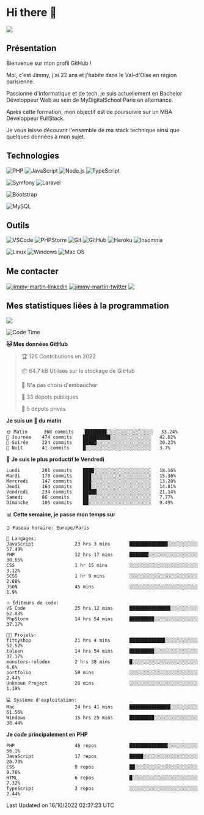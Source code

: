 # Hi there 👋

![](https://komarev.com/ghpvc/?username=jimmy-martin&color=1a1b27)

<!--
**jimmy-martin/jimmy-martin** is a ✨ _special_ ✨ repository because its `README.md` (this file) appears on your GitHub profile.

Here are some ideas to get you started:

- 🔭 I’m currently working on ...
- 🌱 I’m currently learning ...
- 👯 I’m looking to collaborate on ...
- 🤔 I’m looking for help with ...
- 💬 Ask me about ...
- 📫 How to reach me: ...
- 😄 Pronouns: ...
- ⚡ Fun fact: ...
-->

## Présentation

Bienvenue sur mon profil GitHub !

Moi, c'est Jimmy, j'ai 22 ans et j'habite dans le Val-d'Oise en région parisienne.

Passionné d'informatique et de tech, je suis actuellement en Bachelor Développeur Web au sein de MyDigitalSchool Paris en alternance.

Après cette formation, mon objectif est de poursuivre sur un MBA Développeur FullStack.

Je vous laisse découvrir l'ensemble de ma stack technique ainsi que quelques données à mon sujet.

## Technologies

<div>

![PHP](https://img.shields.io/badge/PHP-777BB4?style=for-the-badge&logo=php&logoColor=white) ![JavaScript](https://img.shields.io/badge/JavaScript-F7DF1E?style=for-the-badge&logo=javascript&logoColor=black) ![Node.js](https://img.shields.io/badge/Node.js-43853D?style=for-the-badge&logo=node.js&logoColor=white) ![TypeScript](https://img.shields.io/badge/TypeScript-007ACC?style=for-the-badge&logo=typescript&logoColor=white)

</div>
<div>

![Symfony](https://img.shields.io/badge/Symfony-092E20?style=for-the-badge&logo=symfony&logoColor=white) ![Laravel](https://img.shields.io/badge/Laravel-FF2D20?style=for-the-badge&logo=laravel&logoColor=white)

</div>
<div>

![Bootstrap](https://img.shields.io/badge/Bootstrap-563D7C?style=for-the-badge&logo=bootstrap&logoColor=white)

</div>
<div>

![MySQL](https://img.shields.io/badge/MySQL-4479A1?style=for-the-badge&logo=mysql&logoColor=white)

</div>

## Outils

![VSCode](https://img.shields.io/badge/VSCode-007ACC?style=for-the-badge&logo=visual-studio-code&logoColor=white)
![PHPStorm](http://img.shields.io/badge/-PHPStorm-181717?style=for-the-badge&logo=phpstorm&logoColor=white)
![Git](https://img.shields.io/badge/Git-E44C30?style=for-the-badge&logo=git&logoColor=white)
![GitHub](https://img.shields.io/badge/GitHub-100000?style=for-the-badge&logo=github&logoColor=white)
![Heroku](https://img.shields.io/badge/Heroku-6762a6?style=for-the-badge&logo=heroku&logoColor=white)
![Insomnia](https://img.shields.io/badge/Insomnia-5600cd?style=for-the-badge&logo=insomnia&logoColor=white)

![Linux](https://img.shields.io/badge/Linux-FCC624?style=for-the-badge&logo=linux&logoColor=white)
![Windows](https://img.shields.io/badge/Windows-0078D6?style=for-the-badge&logo=windows&logoColor=white)
![Mac OS](https://img.shields.io/badge/mac%20os-000000?style=for-the-badge&logo=apple&logoColor=white)

## Me contacter

<p>
<a href="https://www.linkedin.com/in/jimmy-martin-dev/" target="blank"><img align="center" src="https://img.shields.io/badge/-LinkedIn-0077B5?style=for-the-badge&logo=Linkedin&logoColor=white&link=https://www.linkedin.com/in/jimmy-martin-dev/" alt="jimmy-martin-linkedin"/></a>
<a href="https://twitter.com/jimmydev_" target="blank"><img align="center" src="https://img.shields.io/badge/-Twitter-1DA1F2?style=for-the-badge&logo=Twitter&logoColor=white&link=https://twitter.com/jimmydev_" alt="jimmy-martin-twitter"/></a>
 <a href="mailto:jimmy.martin952@gmail.com" target="blank"><img align="center" src="https://img.shields.io/badge/gmail-D14836?style=for-the-badge&logo=gmail&logoColor=white" /></a>
</p>

## Mes statistiques liées à la programmation

<a href="https://github-readme-stats.vercel.app/api/top-langs/?username=jimmy-martin&layout=compact">
  <img align="center" src="https://github-readme-stats.vercel.app/api/top-langs/?username=jimmy-martin&layout=compact"/>
</a>



<!--START_SECTION:waka-->
![Code Time](http://img.shields.io/badge/Code%20Time-1%2C180%20hrs%203%20mins-blue)

**🐱 Mes données GitHub** 

> 🏆 126 Contributions en 2022
 > 
> 📦 64.7 kB Utilisés sur le stockage de GitHub 
 > 
> 🚫 N'a pas choisi d'embaucher
 > 
> 📜 33 dépots publiques 
 > 
> 🔑 5 dépots privés  
 > 
**Je suis un 🐤 du matin** 

```text
🌞 Matin      368 commits    ████████░░░░░░░░░░░░░░░░░   33.24% 
🌆 Journée    474 commits    ██████████░░░░░░░░░░░░░░░   42.82% 
🌃 Soirée     224 commits    █████░░░░░░░░░░░░░░░░░░░░   20.23% 
🌙 Nuit       41 commits     █░░░░░░░░░░░░░░░░░░░░░░░░   3.7%

```
📅 **Je suis le plus productif le Vendredi** 

```text
Lundi        201 commits    ████░░░░░░░░░░░░░░░░░░░░░   18.16% 
Mardi        170 commits    ███░░░░░░░░░░░░░░░░░░░░░░   15.36% 
Mercredi     147 commits    ███░░░░░░░░░░░░░░░░░░░░░░   13.28% 
Jeudi        164 commits    ███░░░░░░░░░░░░░░░░░░░░░░   14.81% 
Vendredi     234 commits    █████░░░░░░░░░░░░░░░░░░░░   21.14% 
Samedi       86 commits     ██░░░░░░░░░░░░░░░░░░░░░░░   7.77% 
Dimanche     105 commits    ██░░░░░░░░░░░░░░░░░░░░░░░   9.49%

```


📊 **Cette semaine, je passe mon temps sur** 

```text
⌚︎ Fuseau horaire: Europe/Paris

💬 Langages: 
JavaScript               23 hrs 3 mins       ██████████████░░░░░░░░░░░   57.49% 
PHP                      12 hrs 17 mins      ███████░░░░░░░░░░░░░░░░░░   30.65% 
CSS                      1 hr 15 mins        ░░░░░░░░░░░░░░░░░░░░░░░░░   3.12% 
SCSS                     1 hr 9 mins         ░░░░░░░░░░░░░░░░░░░░░░░░░   2.88% 
JSON                     45 mins             ░░░░░░░░░░░░░░░░░░░░░░░░░   1.9%

🔥 Éditeurs de code: 
VS Code                  25 hrs 12 mins      ███████████████░░░░░░░░░░   62.83% 
PhpStorm                 14 hrs 54 mins      █████████░░░░░░░░░░░░░░░░   37.17%

🐱‍💻 Projets: 
fittyshop                21 hrs 4 mins       █████████████░░░░░░░░░░░░   52.52% 
taleen                   14 hrs 54 mins      █████████░░░░░░░░░░░░░░░░   37.17% 
monsters-rolodex         2 hrs 38 mins       █░░░░░░░░░░░░░░░░░░░░░░░░   6.6% 
portfolio                58 mins             ░░░░░░░░░░░░░░░░░░░░░░░░░   2.44% 
Unknown Project          28 mins             ░░░░░░░░░░░░░░░░░░░░░░░░░   1.18%

💻 Système d'exploitation: 
Mac                      24 hrs 41 mins      ███████████████░░░░░░░░░░   61.56% 
Windows                  15 hrs 25 mins      █████████░░░░░░░░░░░░░░░░   38.44%

```

**Je code principalement en PHP** 

```text
PHP                      46 repos            ██████████████░░░░░░░░░░░   56.1% 
JavaScript               17 repos            █████░░░░░░░░░░░░░░░░░░░░   20.73% 
CSS                      8 repos             ██░░░░░░░░░░░░░░░░░░░░░░░   9.76% 
HTML                     6 repos             █░░░░░░░░░░░░░░░░░░░░░░░░   7.32% 
TypeScript               2 repos             ░░░░░░░░░░░░░░░░░░░░░░░░░   2.44%

```



 Last Updated on 16/10/2022 02:37:23 UTC
<!--END_SECTION:waka-->


